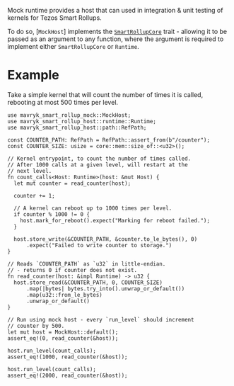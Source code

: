 Mock runtime provides a host that can used in integration & unit testing of kernels for Tezos Smart Rollups.

To do so, [`MockHost`] implements the [`SmartRollupCore`] trait - allowing
it to be passed as an argument to any function, where the argument is
required to implement either `SmartRollupCore` or `Runtime`.

# Example

Take a simple kernel that will count the number of times it is called, rebooting
at most 500 times per level.

```
use mavryk_smart_rollup_mock::MockHost;
use mavryk_smart_rollup_host::runtime::Runtime;
use mavryk_smart_rollup_host::path::RefPath;

const COUNTER_PATH: RefPath = RefPath::assert_from(b"/counter");
const COUNTER_SIZE: usize = core::mem::size_of::<u32>();

// Kernel entrypoint, to count the number of times called.
// After 1000 calls at a given level, will restart at the
// next level.
fn count_calls<Host: Runtime>(host: &mut Host) {
  let mut counter = read_counter(host);

  counter += 1;

  // A kernel can reboot up to 1000 times per level.
  if counter % 1000 != 0 {
    host.mark_for_reboot().expect("Marking for reboot failed.");
  }

  host.store_write(&COUNTER_PATH, &counter.to_le_bytes(), 0)
      .expect("Failed to write counter to storage.")
}

// Reads `COUNTER_PATH` as `u32` in little-endian.
// - returns 0 if counter does not exist.
fn read_counter(host: &impl Runtime) -> u32 {
  host.store_read(&COUNTER_PATH, 0, COUNTER_SIZE)
      .map(|bytes| bytes.try_into().unwrap_or_default())
      .map(u32::from_le_bytes)
      .unwrap_or_default()
}

// Run using mock host - every `run_level` should increment
// counter by 500.
let mut host = MockHost::default();
assert_eq!(0, read_counter(&host));

host.run_level(count_calls);
assert_eq!(1000, read_counter(&host));

host.run_level(count_calls);
assert_eq!(2000, read_counter(&host));
```

[`SmartRollupCore`]: mavryk_smart_rollup_core::smart_rollup_core::SmartRollupCore
